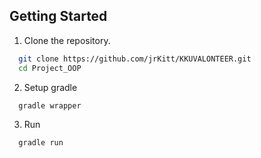 ## Getting Started
1. Clone the repository.
```bash
  git clone https://github.com/jrKitt/KKUVALONTEER.git
  cd Project_OOP
```
2. Setup gradle
```bash
  gradle wrapper
```
3. Run
```bash
  gradle run
```
    
